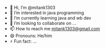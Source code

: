 - 👋 Hi, I’m @mitank1303
- 👀 I’m interested in java programming
- 🌱 I’m currently learning java and wb dev
- 💞️ I’m looking to collaborate on ...
- 📫 How to reach me mitank1303@gmail.com
- 😄 Pronouns: He/him
- ⚡ Fun fact: ...

<!---
mitank1303/mitank1303 is a ✨ special ✨ repository because its `README.md` (this file) appears on your GitHub profile.
You can click the Preview link to take a look at your changes.
--->
